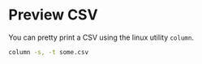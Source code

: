 # Preview CSV

You can pretty print a CSV using the linux utility `column`.

```bash
column -s, -t some.csv
```